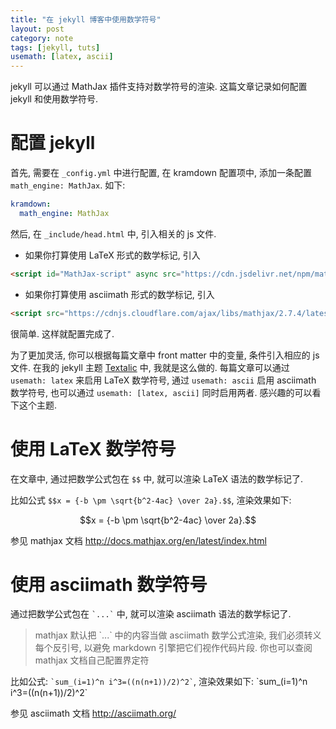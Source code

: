 ```yaml
---
title: "在 jekyll 博客中使用数学符号"
layout: post
category: note
tags: [jekyll, tuts]
usemath: [latex, ascii]
---
```


jekyll 可以通过 MathJax 插件支持对数学符号的渲染. 这篇文章记录如何配置 jekyll 和使用数学符号.

# 配置 jekyll

首先, 需要在 `_config.yml` 中进行配置, 在 kramdown 配置项中, 添加一条配置 `math_engine: MathJax`.
如下:

```yaml
kramdown:
  math_engine: MathJax
```


然后, 在 `_include/head.html` 中, 引入相关的 js 文件.

- 如果你打算使用 LaTeX 形式的数学标记, 引入

```html
<script id="MathJax-script" async src="https://cdn.jsdelivr.net/npm/mathjax@3/es5/tex-mml-chtml.js"></script>
```

- 如果你打算使用 asciimath 形式的数学标记, 引入

```html
<script src="https://cdnjs.cloudflare.com/ajax/libs/mathjax/2.7.4/latest.js?config=AM_CHTML"></script>
```

很简单. 这样就配置完成了.

为了更加灵活, 你可以根据每篇文章中 front matter 中的变量, 条件引入相应的 js 文件. 在我的 jekyll 主题 [Textalic](https://github.com/UniFreak/jekyll-theme-textalic "Textalic") 中, 我就是这么做的. 每篇文章可以通过 `usemath: latex` 来启用 LaTeX 数学符号, 通过 `usemath: ascii`
启用 asciimath 数学符号, 也可以通过 `usemath: [latex, ascii]` 同时启用两者. 感兴趣的可以看下这个主题.

# 使用 LaTeX 数学符号

在文章中, 通过把数学公式包在 `$$` 中, 就可以渲染 LaTeX 语法的数学标记了.

比如公式 `$$x = {-b \pm \sqrt{b^2-4ac} \over 2a}.$$`, 渲染效果如下:

$$x = {-b \pm \sqrt{b^2-4ac} \over 2a}.$$

参见 mathjax 文档 <http://docs.mathjax.org/en/latest/index.html>

# 使用 asciimath 数学符号

通过把数学公式包在 <code>\`...\`</code> 中, 就可以渲染 asciimath 语法的数学标记了.

> mathjax 默认把 \`...\` 中的内容当做 asciimath 数学公式渲染, 我们必须转义每个反引号, 以避免 markdown 引擎把它们视作代码片段. 你也可以查阅 mathjax 文档自己配置界定符

比如公式: <code>\`sum_(i=1)^n i^3=((n(n+1))/2)^2\`</code>, 渲染效果如下: \`sum_(i=1)^n i^3=((n(n+1))/2)^2\`

参见 asciimath 文档 <http://asciimath.org/>
